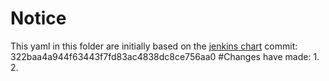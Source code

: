 # Notice
This yaml in this folder are initially based on 
the [jenkins chart](https://github.com/helm/charts/tree/master/stable/jenkins) 
commit: 322baa4a944f63443f7fd83ac4838dc8ce756aa0
#Changes have made:
1. 
2. 